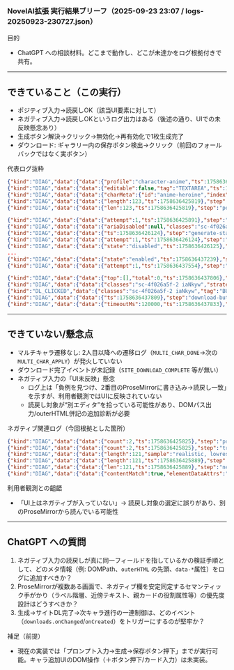 ### NovelAI拡張 実行結果ブリーフ（2025-09-23 23:07 / logs-20250923-230727.json）

目的
- ChatGPT への相談材料。どこまで動作し、どこが未達かをログ根拠付きで共有。

---

## できていること（この実行）

- ポジティブ入力→読戻しOK（該当UI要素に対して）
- ネガティブ入力→読戻しOKというログ出力はある（後述の通り、UIでの未反映懸念あり）
- 生成ボタン解決→クリック→無効化→再有効化で1枚生成完了
- ダウンロード: ギャラリー内の保存ボタン検出→クリック（前回のフォールバックではなく実ボタン）

代表ログ抜粋

```318:329:logs-20250923-230727.json
{"kind":"DIAG","data":{"data":{"profile":"character-anime","ts":1758636425814},"step":"selector-profile-selected"}}
{"kind":"DIAG","data":{"data":{"editable":false,"tag":"TEXTAREA","ts":1758636425817},"step":"prompt-input-found"}}
{"kind":"DIAG","data":{"data":{"charMeta":{"id":"anime-heroine","index":0,"name":"アニメヒロイン","total":3},"negLen":121,"posLen":123,"selectorProfile":"character-anime","ts":1758636425818},"step":"apply-payload"}}
{"kind":"DIAG","data":{"data":{"length":123,"ts":1758636425819},"step":"positive-set"}}
{"kind":"DIAG","data":{"data":{"len":123,"ts":1758636425819},"step":"positive-confirm-ok"}}
```

```358:366:logs-20250923-230727.json
{"kind":"DIAG","data":{"data":{"attempt":1,"ts":1758636425891},"step":"before-generate-click"}}
{"kind":"DIAG","data":{"data":{"ariaDisabled":null,"classes":"sc-4f026a5f-2 sc-883533e0-3 iaNkyw dISzhx","disabled":false,"tag":"BUTTON","text":"１枚のみ生成0Anlas","ts":1758636425892},"step":"generate-target"}}
{"kind":"DIAG","data":{"data":{"ts":1758636426124},"step":"generate-state-change-detected"}}
{"kind":"DIAG","data":{"data":{"attempt":1,"ts":1758636426124},"step":"after-generate-click"}}
{"kind":"DIAG","data":{"data":{"state":"disabled","ts":1758636426125},"step":"generate-button-state"}}
...
{"kind":"DIAG","data":{"data":{"state":"enabled","ts":1758636437239},"step":"generate-button-state"}}
{"kind":"DIAG","data":{"data":{"attempt":1,"ts":1758636437554},"step":"generate-cycle-complete"}}
```

```416:425:logs-20250923-230727.json
{"kind":"DIAG","data":{"data":{"top":[],"total":0,"ts":1758636437806},"step":"dl-hint-candidates"}}
{"kind":"DIAG","data":{"data":{"classes":"sc-4f026a5f-2 iaNkyw","strategy":"gallery-first","ts":1758636437808},"step":"dl-selected"}}
{"kind":"DL_CLICKED","data":{"classes":"sc-4f026a5f-2 iaNkyw","tag":"BUTTON"}}
{"kind":"DIAG","data":{"data":{"ts":1758636437809},"step":"download-button-clicked-simple"}}
{"kind":"DIAG","data":{"data":{"timeoutMs":120000,"ts":1758636437833},"step":"site-download-wait-start"}}
```

---

## できていない/懸念点

- マルチキャラ遷移なし: 2人目以降への遷移ログ（`MULTI_CHAR_DONE`→次の`MULTI_CHAR_APPLY`）が発火していない
- ダウンロード完了イベントが未記録（`SITE_DOWNLOAD_COMPLETE` 等が無い）
- ネガティブ入力の「UI未反映」懸念
  - ログ上は「負例を見つけ、2番目のProseMirrorに書き込み→読戻し一致」を示すが、利用者観測ではUIに反映されていない
  - 読戻し対象が“別エディタ”を拾っている可能性があり、DOMパス出力/outerHTML併記の追加診断が必要

ネガティブ関連ログ（今回根拠とした箇所）

```334:344:logs-20250923-230727.json
{"kind":"DIAG","data":{"data":{"count":2,"ts":1758636425825},"step":"prosemirror-editors-found"}}
{"kind":"DIAG","data":{"data":{"count":2,"ts":1758636425825},"step":"trying-second-prosemirror"}}
{"kind":"DIAG","data":{"data":{"length":121,"sample":"realistic, lowres, bad anatomy, bad hands, text, error, missing fingers, extra digit, cropped, worst quality, low qualit","strategy":0,"ts":1758636425881},"step":"negative-after-set"}}
{"kind":"DIAG","data":{"data":{"length":121,"ts":1758636425889},"step":"negative-set"}}
{"kind":"DIAG","data":{"data":{"len":121,"ts":1758636425889},"step":"negative-confirm-ok"}}
{"kind":"DIAG","data":{"data":{"contentMatch":true,"elementDataAttrs":"","elementId":"no-id","expectedLen":121,"expectedSample":"realistic, lowres, bad anatomy, bad hands, text, error, missing fingers, extra digit, cropped, worst","negativeElementClass":"ProseMirror","negativeElementFound":true,"negativeElementTag":"DIV","negativeLen":121,"negativeSample":"realistic, lowres, bad anatomy, bad hands, text, error, missing fingers, extra digit, cropped, worst","positiveLen":636,"ts":1758636425890},"step":"confirm-readback-after-negative-detailed"}}
```

利用者観測との齟齬
- 「UI上はネガティブが入っていない」→ 読戻し対象の選定に誤りがあり、別のProseMirrorから読んでいる可能性

---

## ChatGPT への質問

1) ネガティブ入力の読戻しが真に同一フィールドを指しているかの検証手順として、どのメタ情報（例: DOMPath、`outerHTML` の先頭、`data-*`属性）をログに追加すべきか？
2) ProseMirrorが複数ある画面で、ネガティブ欄を安定同定するセマンティック手がかり（ラベル階層、近傍テキスト、親カードの役割属性等）の優先度設計はどうすべきか？
3) 生成→サイトDL完了→次キャラ進行の一連制御は、どのイベント（`downloads.onChanged`/`onCreated`）をトリガーにするのが堅牢か？

補足（前提）
- 現在の実装では「プロンプト入力→生成→保存ボタン押下」までが実行可能。キャラ追加UIのDOM操作（＋ボタン押下/カード入力）は未実装。


